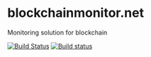 # blockchainmonitor.net

Monitoring solution for blockchain

[![Build Status](https://travis-ci.org/active-citizen/blockchainmonitor.net.svg?branch=master)](https://travis-ci.org/active-citizen/blockchainmonitor.net)
[![Build status](https://ci.appveyor.com/api/projects/status/oqsbihat3cw2r016?svg=true)](https://ci.appveyor.com/project/antifrizz52/blockchainmonitor-net)
